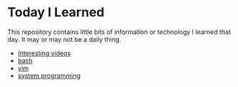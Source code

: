 # Today I Learned
This repository contains little bits of information or technology I learned that day. It may or may not be a daily thing.
- [Interesting videos](interesting-videos.md)
- [bash](bash.md)
- [vim](vim.md)
- [system programming](system-programming.md)
